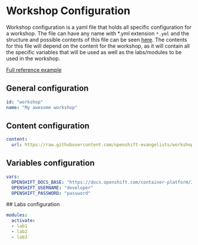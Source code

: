 # Workshop Configuration
Workshop configuration is a yaml file that holds all specific configuration for a workshop. The file can have any name with *.yml extension `*.yml` and the structure and possible contents of this file can be seen [here](_workshop.yml). The contents for this file will depend on the content for the workshop, as it will contain all the specific variables that will be used as well as the labs/modules to be used in the workshop.

[Full reference example](_workshop.yml)

## General configuration

```yaml
id: "workshop"
name: "My awesome workshop"
```

## Content configuration

```yaml
content:
  url: https://raw.githubusercontent.com/openshift-evangelists/workshopper-template/master
```

## Variables configuration

```yaml
vars:
  OPENSHIFT_DOCS_BASE: "https://docs.openshift.com/container-platform/3.10"
  OPENSHIFT_USERNAME: "developer"
  OPENSHIFT_PASSWORD: "password"
```

## Labs configuration

```yaml
modules:
  activate:
  - lab1
  - lab2
  - lab3
```